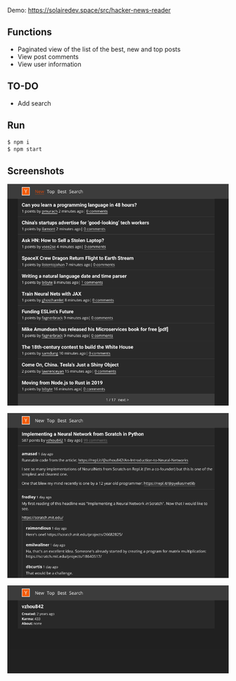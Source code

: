 Demo: https://solairedev.space/src/hacker-news-reader

## Functions

* Paginated view of the list of the best, new and top posts
* View post comments
* View user information

## TO-DO

* Add search 

## Run  

~~~
$ npm i
$ npm start
~~~

## Screenshots

![POST LIST PAGE](screenshots/post_list_page.png)

![POST COMMENTS PAGE](screenshots/post_commets_page.png)

![USER INFO PAGE](screenshots/user_info_page.png)

